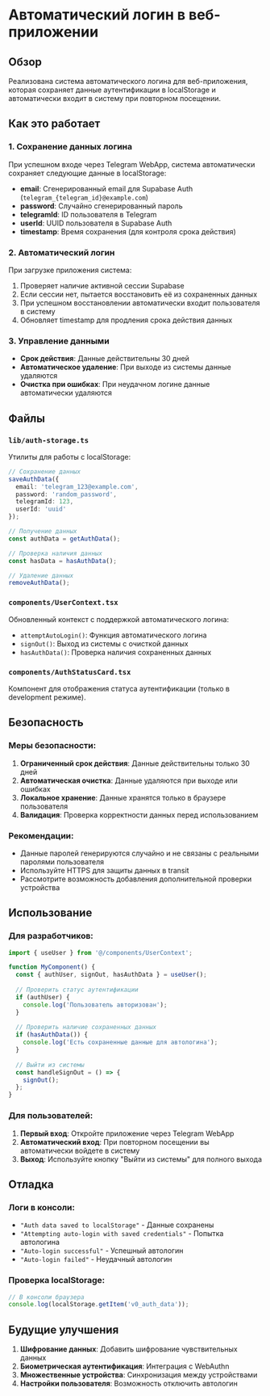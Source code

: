 # Автоматический логин в веб-приложении

## Обзор

Реализована система автоматического логина для веб-приложения, которая сохраняет данные аутентификации в localStorage и автоматически входит в систему при повторном посещении.

## Как это работает

### 1. Сохранение данных логина

При успешном входе через Telegram WebApp, система автоматически сохраняет следующие данные в localStorage:

- **email**: Сгенерированный email для Supabase Auth (`telegram_{telegram_id}@example.com`)
- **password**: Случайно сгенерированный пароль
- **telegramId**: ID пользователя в Telegram
- **userId**: UUID пользователя в Supabase Auth
- **timestamp**: Время сохранения (для контроля срока действия)

### 2. Автоматический логин

При загрузке приложения система:

1. Проверяет наличие активной сессии Supabase
2. Если сессии нет, пытается восстановить её из сохраненных данных
3. При успешном восстановлении автоматически входит пользователя в систему
4. Обновляет timestamp для продления срока действия данных

### 3. Управление данными

- **Срок действия**: Данные действительны 30 дней
- **Автоматическое удаление**: При выходе из системы данные удаляются
- **Очистка при ошибках**: При неудачном логине данные автоматически удаляются

## Файлы

### `lib/auth-storage.ts`
Утилиты для работы с localStorage:

```typescript
// Сохранение данных
saveAuthData({
  email: 'telegram_123@example.com',
  password: 'random_password',
  telegramId: 123,
  userId: 'uuid'
});

// Получение данных
const authData = getAuthData();

// Проверка наличия данных
const hasData = hasAuthData();

// Удаление данных
removeAuthData();
```

### `components/UserContext.tsx`
Обновленный контекст с поддержкой автоматического логина:

- `attemptAutoLogin()`: Функция автоматического логина
- `signOut()`: Выход из системы с очисткой данных
- `hasAuthData()`: Проверка наличия сохраненных данных

### `components/AuthStatusCard.tsx`
Компонент для отображения статуса аутентификации (только в development режиме).

## Безопасность

### Меры безопасности:

1. **Ограниченный срок действия**: Данные действительны только 30 дней
2. **Автоматическая очистка**: Данные удаляются при выходе или ошибках
3. **Локальное хранение**: Данные хранятся только в браузере пользователя
4. **Валидация**: Проверка корректности данных перед использованием

### Рекомендации:

- Данные паролей генерируются случайно и не связаны с реальными паролями пользователя
- Используйте HTTPS для защиты данных в transit
- Рассмотрите возможность добавления дополнительной проверки устройства

## Использование

### Для разработчиков:

```typescript
import { useUser } from '@/components/UserContext';

function MyComponent() {
  const { authUser, signOut, hasAuthData } = useUser();
  
  // Проверить статус аутентификации
  if (authUser) {
    console.log('Пользователь авторизован');
  }
  
  // Проверить наличие сохраненных данных
  if (hasAuthData()) {
    console.log('Есть сохраненные данные для автологина');
  }
  
  // Выйти из системы
  const handleSignOut = () => {
    signOut();
  };
}
```

### Для пользователей:

1. **Первый вход**: Откройте приложение через Telegram WebApp
2. **Автоматический вход**: При повторном посещении вы автоматически войдете в систему
3. **Выход**: Используйте кнопку "Выйти из системы" для полного выхода

## Отладка

### Логи в консоли:

- `"Auth data saved to localStorage"` - Данные сохранены
- `"Attempting auto-login with saved credentials"` - Попытка автологина
- `"Auto-login successful"` - Успешный автологин
- `"Auto-login failed"` - Неудачный автологин

### Проверка localStorage:

```javascript
// В консоли браузера
console.log(localStorage.getItem('v0_auth_data'));
```

## Будущие улучшения

1. **Шифрование данных**: Добавить шифрование чувствительных данных
2. **Биометрическая аутентификация**: Интеграция с WebAuthn
3. **Множественные устройства**: Синхронизация между устройствами
4. **Настройки пользователя**: Возможность отключить автологин
